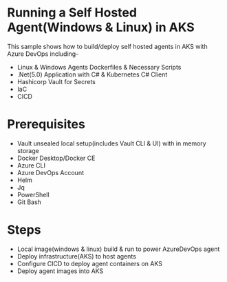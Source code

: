 
# Running a Self Hosted Agent(Windows & Linux) in AKS
This sample shows how to build/deploy self hosted agents in AKS with Azure DevOps including-
- Linux & Windows Agents Dockerfiles & Necessary Scripts
- .Net(5.0) Application with C# & Kubernetes C# Client
- Hashicorp Vault for Secrets
- IaC
- CICD

# Prerequisites
- Vault unsealed local setup(includes Vault CLI & UI) with in memory storage
- Docker Desktop/Docker CE
- Azure CLI
- Azure DevOps Account
- Helm
- Jq
- PowerShell
- Git Bash

# Steps
- Local image(windows & linux) build & run to power AzureDevOps agent
- Deploy infrastructure(AKS) to host agents
- Configure CICD to deploy agent containers on AKS 
- Deploy agent images into AKS

